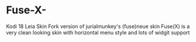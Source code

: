 # Fuse-X-
Kodi  18 Leia Skin
Fork version of jurialmunkey's (fuse)neue skin
Fuse(X) is a very clean looking skin with horizontal menu style and lots of widgit support
